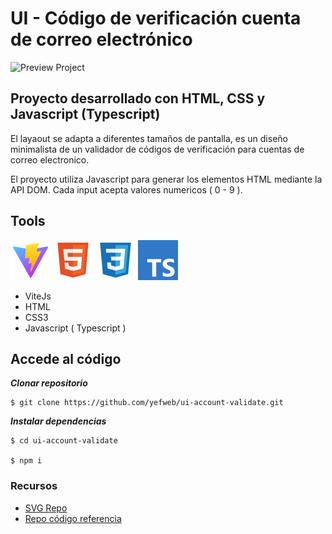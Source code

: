 # UI - Código de verificación cuenta de  correo electrónico

![Preview Project](https://firebasestorage.googleapis.com/v0/b/yefweb-website.appspot.com/o/account-validate-project.jpg?alt=media&token=9ef15c6c-1d25-456e-a883-1ae143edcb53)

## Proyecto desarrollado con HTML, CSS y Javascript (Typescript)

El layaout se adapta a diferentes tamaños de pantalla, es un diseño minimalista de 
un validador de códigos de verificación para cuentas de correo electronico.

El proyecto utiliza Javascript para generar los elementos HTML mediante la API DOM.
Cada input acepta valores numericos ( 0 - 9 ). 

## Tools
  ![Logo Vite](public/vitejs-icon.svg)  ![Logo HTML](public/html-icon.svg) ![Logo Vite](public/css-icon.svg) ![Logo Typescript](public/typescript-icon.svg) 

- ViteJs
- HTML
- CSS3
- Javascript ( Typescript )

## Accede al código

***Clonar repositorio***

   
    $ git clone https://github.com/yefweb/ui-account-validate.git


***Instalar dependencias***


    $ cd ui-account-validate
  
    $ npm i



### Recursos
- [SVG Repo](https://www.svgrepo.com/)
- [Repo código referencia](https://github.com/bradtraversy/50projects50days)
